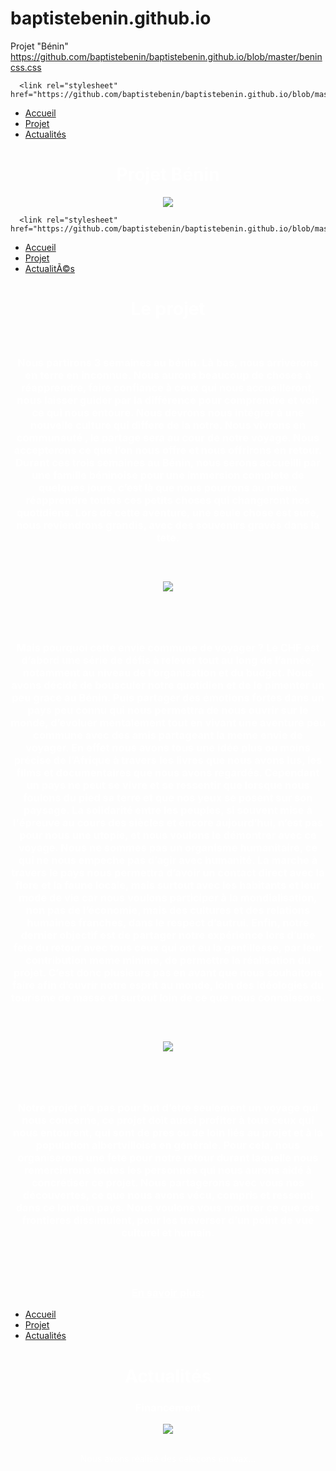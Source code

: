 # baptistebenin.github.io
Projet "Bénin"
https://github.com/baptistebenin/baptistebenin.github.io/blob/master/benincss.css
<!DOCTYPE html>
<html lang="fr" >

<head>
  <meta charset="UTF-8">
  <title>Projet "Bénin"</title>
 
  
      <link rel="stylesheet" href="https://github.com/baptistebenin/baptistebenin.github.io/blob/master/benincss.css">

  
</head>

<body>
  <nav class="skew-menu">
  <ul>
    <li><a href="index.html">Accueil</a></li>
    <li><a href="projet.html">Projet</a></li>
    <li><a href="actu.html"> Actualités</a></li>
  </ul>
</nav>
	
<center><h1 style="color:white;">Projet Bénin</h1>
<div class="image-cropper">
    <img src="benin accueil.jpg" class="rounded"  />
</div>
<p style="color:white;">
	<p>
</center>
  

</body>

</html>


<!DOCTYPE html>
<html lang="fr" >

<head>
  <meta charset="UTF-8">
  <title>Le Benin / Projet</title>
  
  
  
      <link rel="stylesheet" href="https://github.com/baptistebenin/baptistebenin.github.io/blob/master/benincss.css">
  
</head>

<body>
  <nav class="skew-menu">
  <ul>
    <li><a href="index.html">Accueil</a></li>
    <li><a href="projet.html">Projet</a></li>
    <li><a href="actu.html"> ActualitÃ©s</a></li>
  </ul>
</nav>
<center><h1 style="color:white;">Le projet</h1><br>
<h3 style="color:white;">
Nous partirons 3 semaines au b&eacutenin. L&agrave; bas, nous arriverons en terre en inconnue. Nous aurons beaucoup de choses &agrave; r&eacute;apprendre, faire confiance &agrave; ceux qui nous accueilleront, nous laisser guider par la diff&eacute;rence pour comprendre et voir ce qui nous entoure. Nous devrons nous int&eacute;grer &agrave; une nouvelle culture qui differe de la notre. Nous vivrons en communaut&eacute;
, le partage sera au cour de notre voyage. Nous accepterons ce que l&rsquo;on nous offre et nous offrirons en retour. Durant ces trois semaines au B&eacute;nin, nous serons accueilli par une famille b&eacute;ninoise pour une immersion complete de quelques jours, c&rsquo;est l&agrave; que nous pourrons au mieux r&eacute;apprendre toutes ces petits choses qui changeront nos quotidiens. Lors de cette aventure, une seule chose est sure, nous reviendrons grandis, avec des souvenirs grav&eacute;s dans la tete. 
 <br><br><br><br>
 <div class="image-cropper">
    <img src="benin 1.jpg
" class="rounded"  />
</div>
 <br><br><br><br>
 Mais pourquoi cette envie commune de voyager ?  Le CHF est d&rsquo;abord une s&eacute;rie de d&eacute;fis &agrave relever tout au long de l&rsquo;ann&eacute;e, notamment au niveau de l&rsquo;organisation et du budget. Nous avons d&eacute;cid&eacute; de bousculer notre quotidien et de le pimenter un peu grace au B&eacute;nin. Puis partager des &eacute;motions fortes dans un pays peu connu qui nous permettra de nous ouvrir sur le monde, d&rsquo;evoluer mentalement tout en vivant une aventure peu commune avec des amis partageant la meme envie de voyager. En effet nous avons tous une id&eacute;e plus ou moins pr&eacute;cise de l&rsquo;Afrique &agrave; travers les livres que nous avons lus, les films et documentaires que nous avons regard&eacute;s. Cependant un pays ne peut se vivre et se ressentir que lorsque nous foulons du pied sa terre et que nos yeux se posent sur son paysage. La solidarit&eacute; entre les peuples, si souvent mise &agrave; l'&eacute;preuve au cours des si&egrave;cles et encore aujourd&rsquo;hui, n&rsquo;est pas pour nous une utopie, et nous voulons le d&eacute;montrer avec ce voyage. Nous ne sommes pas un organisme humanitaire, ce qui ne nous empeche pas d&rsquo;agir avec humanit&eacute;. La marche &agrave; travers le pays nous permettra d&rsquo;avoir un contact direct avec la flore et la faune locale, mais surtout avec les habitants et leur mode de vie car nous voulons participer &agrave; la mondialisation, non pas de l&rsquo;&eacute;conomie, mais des cultures et des relations humaines franches, dans le respect d&rsquo;autrui. Enfin, notre dernier objectif est de partager notre exp&eacute;rience lors d&rsquo;une fete du retour avec tous ceux qui ont eu la gentillesse, par leur contribution meme minime, de permettre la r&eacute;alisation du projet. C&rsquo;est donc plusieurs pas en avant que nous souhaitons faire afin d&rsquo;ouvrir notre esprit au monde, loin des id&eacute;ologies du tourisme de masse et surtout loin de ce que nous connaissons. 
 <br><br><br><br>
  <div class="image-cropper">
    <img src="benin 2.jpg
" class="rounded"  />
</div> <br><br><br><br>
 Notre projet n&rsquo;a pas pour but d&rsquo;etre seulement un voyage qui nous concerne, ce projet doit aussi profiter &agrave; tous ceux qui nous entourent, qui sont de pres ou de loin li&eacute;s au projet et &agrave; la population albertvilloise en g&eacute;n&eacute;rale. Pour cela, nous organiserons une fete pour notre retour durant laquelle nous remercierons toutes les personnes qui nous aurons aid&eacute; &agrave; concr&eacute;tiser ce projet. Nous partagerons avec vous nos d&eacute;couvertes, ce que nous avons v&eacute;cu, compris et ressenti dans ce lointain pays. Nous voulons vous montrer ce que ces frontieres dissimulent, pour les traverser d&rsquo;un point de vue culturel et humain.  
 <br><br><br><br>


<a href="Dossier de Presse pdf.pdf " style="color:white;"> En savoir plus: </a> 
  </center>

</body>

</html>
  </center>

</body>

</html>



<!DOCTYPE html>
<html lang="fr" >
	<link rel="stylesheet" href="https://github.com/baptistebenin/baptistebenin.github.io/blob/master/benincss.css">
</head>


  <nav class="skew-menu">
  <ul>
    <li><a href="index.html">Accueil</a></li>
    <li><a href="projet.html">Projet</a></li>
    <li><a href="actu.html"> Actualités</a></li>
  </ul>
</nav>
<center><h1 style="color:white;">Actualités
</h1>
  <h3 style="color:white"> Financement</h3>
  
  <div class="image-cropper">
    <img src="IMG_2608.JPG
" class="rounded" />
</div>
  <br>
    
   <a  style="color:white;">Nous avons réalisé des cale&ccedil;ons en wax...<br> </a>
   <br><br><br><br>
 <h3 style="color:white">  </h3>
  <div class="image-cropper">
    <img src="" class="rounded"  />
</div>
  <br>
  <a
</center>
</body>

</html>
  

